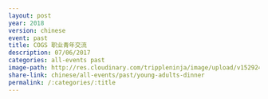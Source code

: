 ```yaml
---
layout: post
year: 2018
version: chinese
event: past
title: COGS 职业青年交流
description: 07/06/2017
categories: all-events past
image-path: http://res.cloudinary.com/trippleninja/image/upload/v1529249370/CHI%20Young%20Adult/work2.jpg
share-link: chinese/all-events/past/young-adults-dinner
permalink: /:categories/:title
---
```


